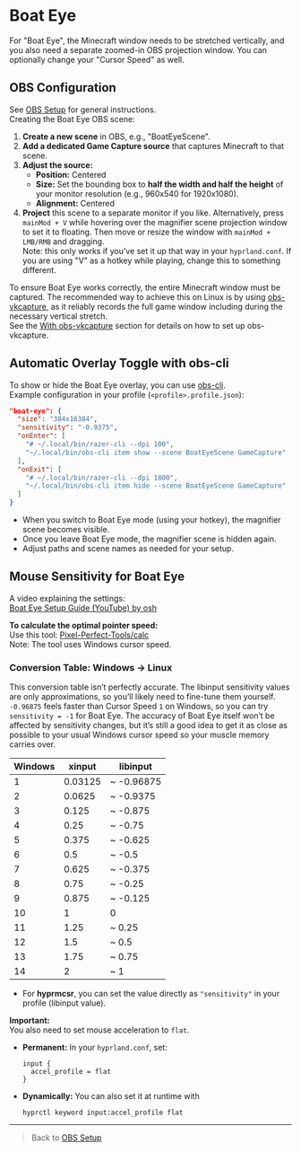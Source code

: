 # Boat Eye

For "Boat Eye", the Minecraft window needs to be stretched vertically, and you also need a separate zoomed-in OBS projection window. You can optionally change your "Cursor Speed" as well.

## OBS Configuration

See [OBS Setup](./013-obs-setup.md) for general instructions.  
Creating the Boat Eye OBS scene:

1. **Create a new scene** in OBS, e.g., "BoatEyeScene".
2. **Add a dedicated Game Capture source** that captures Minecraft to that scene.
3. **Adjust the source:**
   - **Position:** Centered
   - **Size:** Set the bounding box to **half the width and half the height** of your monitor resolution (e.g., 960x540 for 1920x1080).
   - **Alignment:** Centered
4. **Project** this scene to a separate monitor if you like. Alternatively, press `mainMod + V` while hovering over the magnifier scene projection window to set it to floating. Then move or resize the window with `mainMod + LMB/RMB` and dragging.  
Note: this only works if you’ve set it up that way in your `hyprland.conf`. If you are using "V" as a hotkey while playing, change this to something different.

To ensure Boat Eye works correctly, the entire Minecraft window must be captured. The recommended way to achieve this on Linux is by using [obs-vkcapture](https://github.com/nowrep/obs-vkcapture), as it reliably records the full game window including during the necessary vertical stretch.  
See the [With obs-vkcapture](./013-obs-setup.md#with-obs-vkcapture) section for details on how to set up obs-vkcapture.

## Automatic Overlay Toggle with obs-cli

To show or hide the Boat Eye overlay, you can use [obs-cli](https://github.com/pschmitt/obs-cli).  
Example configuration in your profile (`<profile>.profile.json`):

```json
"boat-eye": {
  "size": "384x16384",
  "sensitivity": "-0.9375",
  "onEnter": [
    "# ~/.local/bin/razer-cli --dpi 100",
    "~/.local/bin/obs-cli item show --scene BoatEyeScene GameCapture"
  ],
  "onExit": [
    "# ~/.local/bin/razer-cli --dpi 1800",
    "~/.local/bin/obs-cli item hide --scene BoatEyeScene GameCapture"
  ]
}
```
- When you switch to Boat Eye mode (using your hotkey), the magnifier scene becomes visible.  
- Once you leave Boat Eye mode, the magnifier scene is hidden again.  
- Adjust paths and scene names as needed for your setup.

## Mouse Sensitivity for Boat Eye

A video explaining the settings:  
[Boat Eye Setup Guide (YouTube) by osh](https://youtu.be/HcrrfsHrR_c?si=cBb7WcvToLk3ukHg)

**To calculate the optimal pointer speed:**  
Use this tool: [Pixel-Perfect-Tools/calc](https://priffin.github.io/Pixel-Perfect-Tools/calc.html)  
Note: The tool uses Windows cursor speed.

### Conversion Table: Windows → Linux

This conversion table isn’t perfectly accurate. The libinput sensitivity values are only approximations, so you’ll likely need to fine-tune them yourself. `-0.96875` feels faster than Cursor Speed `1` on Windows, so you can try `sensitivity = -1` for Boat Eye. The accuracy of Boat Eye itself won’t be affected by sensitivity changes, but it’s still a good idea to get it as close as possible to your usual Windows cursor speed so your muscle memory carries over.

| Windows | xinput   | libinput        |
|---------|----------|-----------------|
| 1       | 0.03125  | ~ -0.96875 |
| 2       | 0.0625   | ~ -0.9375  |
| 3       | 0.125    | ~ -0.875   |
| 4       | 0.25     | ~ -0.75    |
| 5       | 0.375    | ~ -0.625   |
| 6       | 0.5      | ~ -0.5     |
| 7       | 0.625    | ~ -0.375   |
| 8       | 0.75     | ~ -0.25    |
| 9       | 0.875    | ~ -0.125   |
| 10      | 1        | 0               |
| 11      | 1.25     | ~ 0.25    |
| 12      | 1.5      | ~ 0.5     |
| 13      | 1.75     | ~ 0.75    |
| 14      | 2        | ~ 1       |

- For **hyprmcsr**, you can set the value directly as `"sensitivity"` in your profile (libinput value).

**Important:**  
You also need to set mouse acceleration to `flat`.

- **Permanent:** In your `hyprland.conf`, set:  
  ```
  input {
    accel_profile = flat
  }
  ```
- **Dynamically:** You can also set it at runtime with  
  ```
  hyprctl keyword input:accel_profile flat
  ```

---

> Back to [OBS Setup](./013-obs-setup.md)
